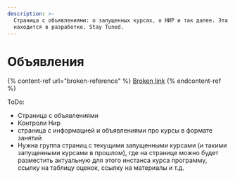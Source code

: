 ```yaml
---
description: >-
  Страница с объявлениями: о запущенных курсах, о НИР и так далее. Эта страница
  находится в разработке. Stay Tuned.
---
```


# Объявления

{% content-ref url="broken-reference" %}
[Broken link](broken-reference)
{% endcontent-ref %}

ToDo:

* Страница с объявлениями
* Контроли Нир
* страница с информацией и объявлениями про курсы в формате занятий
* Нужна группа страниц с текущими запущенными курсами (и такими запущенными курсами в прошлом), где на странице можно будет разместить актуальную для этого инстанса курса программу, ссылку на таблицу оценок, ссылку на материалы и т.д.
